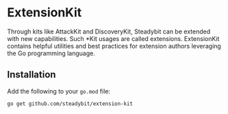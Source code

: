 # ExtensionKit

Through kits like AttackKit and DiscoveryKit, Steadybit can be extended with new capabilities. Such *Kit usages are called extensions. ExtensionKit 
contains helpful utilities and best practices for extension authors leveraging the Go programming language.

## Installation

Add the following to your `go.mod` file:

```
go get github.com/steadybit/extension-kit
```
